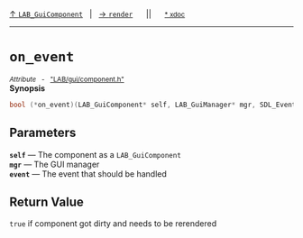 [&#8593; `LAB_GuiComponent`](LAB--gui--lab_guicomponent.md)&nbsp;&nbsp;&nbsp;|&nbsp;&nbsp;&nbsp;[&#8594; `render`](LAB--gui--lab_guicomponent--render.md)&nbsp;&nbsp;&nbsp;&nbsp;&nbsp;&nbsp;||&nbsp;&nbsp;&nbsp;&nbsp;&nbsp;&nbsp;<small>[\* xdoc](../xdoc/LAB\gui.xmd#L89)</small>
***

# `on_event`
<small>*Attribute* &nbsp; - &nbsp; ["LAB/gui/component.h"](../include/LAB/gui/component.h)</small>  
**Synopsis**

```cpp
bool (*on_event)(LAB_GuiComponent* self, LAB_GuiManager* mgr, SDL_Event* event)
```

## Parameters
**`self`** &#8213; The component as a `LAB_GuiComponent`  
**`mgr`** &#8213; The GUI manager  
**`event`** &#8213; The event that should be handled  
## Return Value

`true` if component got dirty and needs to be rerendered


